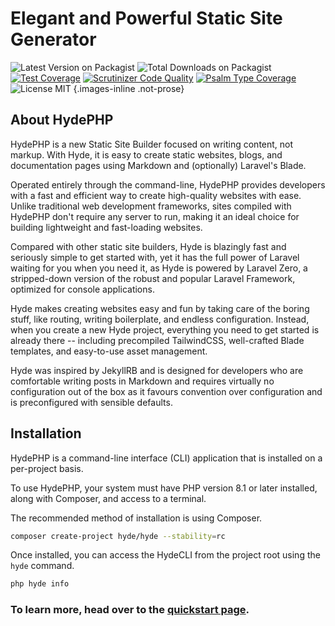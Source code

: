 # Elegant and Powerful Static Site Generator

<style>.images-inline img { display: inline; margin: 4px 2px;}</style>

![Latest Version on Packagist](https://img.shields.io/packagist/v/hyde/framework?include_prereleases)
![Total Downloads on Packagist](https://img.shields.io/packagist/dt/hyde/framework)
[![Test Coverage](https://codecov.io/gh/hydephp/develop/branch/master/graph/badge.svg?token=G6N2161TOT)](https://codecov.io/gh/hydephp/develop)
[![Scrutinizer Code Quality](https://scrutinizer-ci.com/g/hydephp/develop/badges/quality-score.png?b=master)](https://scrutinizer-ci.com/g/hydephp/develop/?branch=master)
[![Psalm Type Coverage](https://shepherd.dev/github/hydephp/develop/coverage.svg)](https://shepherd.dev/github/hydephp/develop)
![License MIT](https://img.shields.io/github/license/hydephp/hyde)
{.images-inline .not-prose}


## About HydePHP

HydePHP is a new Static Site Builder focused on writing content, not markup. With Hyde, it is easy to create static
websites, blogs, and documentation pages using Markdown and (optionally) Laravel's Blade.

Operated entirely through the command-line, HydePHP provides developers with a fast and efficient way to create high-quality websites with ease.
Unlike traditional web development frameworks, sites compiled with HydePHP don't require any server to run,
making it an ideal choice for building lightweight and fast-loading websites.

Compared with other static site builders, Hyde is blazingly fast and seriously simple to get started with, yet it has the
full power of Laravel waiting for you when you need it, as Hyde is powered by Laravel Zero, a stripped-down version of
the robust and popular Laravel Framework, optimized for console applications.

Hyde makes creating websites easy and fun by taking care of the boring stuff, like routing, writing boilerplate, and
endless configuration. Instead, when you create a new Hyde project, everything you need to get started is already there
-- including precompiled TailwindCSS, well-crafted Blade templates, and easy-to-use asset management.

Hyde was inspired by JekyllRB and is designed for developers who are comfortable writing posts in Markdown and requires
virtually no configuration out of the box as it favours convention over configuration and is preconfigured with sensible defaults.


## Installation

HydePHP is a command-line interface (CLI) application that is installed on a per-project basis.

To use HydePHP, your system must have PHP version 8.1 or later installed, along with Composer, and access to a terminal.

The recommended method of installation is using Composer.

```bash
composer create-project hyde/hyde --stability=rc
```

Once installed, you can access the HydeCLI from the project root using the `hyde` command.

```bash
php hyde info
```

### To learn more, head over to the [quickstart page](quickstart).
